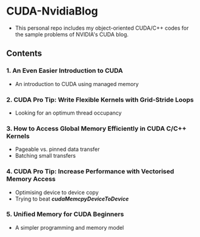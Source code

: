# CUDA-NvidiaBlog
- This personal repo includes my object-oriented CUDA/C++ codes for the sample problems of NVIDIA's CUDA blog. 

## Contents

### 1. An Even Easier Introduction to CUDA
- An introduction to CUDA using managed memory

### 2. CUDA Pro Tip: Write Flexible Kernels with Grid-Stride Loops
- Looking for an optimum thread occupancy

### 3. How to Access Global Memory Efficiently in CUDA C/C++ Kernels
- Pageable vs. pinned data transfer
- Batching small transfers

### 4. CUDA Pro Tip: Increase Performance with Vectorised Memory Access
- Optimising device to device copy
- Trying to beat ***cudaMemcpyDeviceToDevice***

### 5. Unified Memory for CUDA Beginners
- A simpler programming and memory model